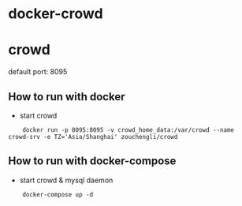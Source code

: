 # docker-crowd
# crowd
default port: 8095

## How to run with docker

- start crowd

```
    docker run -p 8095:8095 -v crowd_home_data:/var/crowd --name crowd-srv -e TZ='Asia/Shanghai' zouchengli/crowd
```
## How to run with docker-compose

- start crowd & mysql daemon

```
    docker-compose up -d
```
